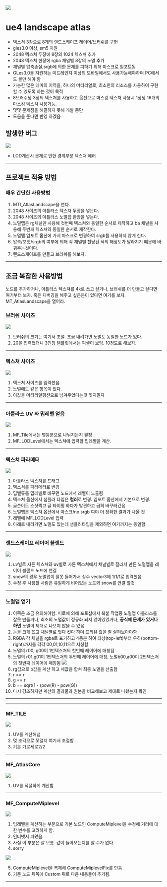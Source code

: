![](./doc/title.png)
# ue4 landscape atlas

* 텍스쳐 3장으로 8개의 랜드스케이프 레이어/브러쉬를 구현
* gles3.0 이상,  sm5 지원
* 2048 텍스쳐 두장에 8장의 1024 텍스쳐 추가
* 2048 텍스쳐 한장에 rgba 채널별 8장의 노멀 추가
* 채널별 압축손실,srgb에 의한 문제를 피하기 위해 마스크로 임포트됨
* GLes3.0을 지원하는 미드레인지 이상의 모바일에서도 사용가능해야하며 PC에서도 볼만 해야 함
* 가능한 많은 테마의 지역을, 하나의 머티리얼로, 최소한의 리소스를 사용하여 구현할 수 있도록 하는 것이 목적
* 8브러쉬당 3장의 텍스쳐를 사용하고 옵션으로 마스킹 텍스쳐 사용시 1장당 16개의 마스킹 텍스쳐 사용가능.
* 몇몇 문제점을 해결하지 못해 개발 중단
* 도움을 준다면 반영 하겠음


## 발생한 버그
![](./doc/bug.png)
* LOD계산시 문제로 인한 경계부분 텍스쳐 에러

---
## 프로젝트 적용 방법
### 매우 간단한 사용방법
1. MTI_AtlasLandscape을 연다. 
2. 2048 사이즈의 아틀라스 텍스쳐 두장을 넣는다.
3. 2048 사이즈의 아틀라스 노멀맵 한장을 넣는다.
4. 노멀맵은 rg채널만 사용해 첫번째 텍스쳐와 동일한 순서로 제작하고 ba 채널을 사용해 두번째 텍스쳐와 동일한 순서로 제작한다.
5. 노멀맵 임포트 옵션에 가서 마스크로 변경하여 srgb를 사용하지 않게 한다.
6. 압축/포맷/srgb의 여부에 의해 각 채널별 할당된 색의 해상도가 달라지기 떄문에 바꿔주는것이다.
7. 랜드스케이프를 만들고 브러쉬를 해보자.

---
## 조금 복잡한 사용방법
노드를 추가하거나, 아틀라스 텍스쳐를 4k로 쓰고 싶거나, 브러쉬를 더 만들고 싶다면 여기부터 보자. 혹은 디버깅을 해주고 싶은분이 있다면 여기를 보자. MT_AtlasLandscape을 열어라.


### 브러쉬 사이즈
![](./doc/brushsize.png)
1. 브러쉬의 크기는 여기서 조절. 조금 내려가면 노멀도 동일한 노드가 있다.
2. 20을 입력했더니 3인칭 템플릿에서는 픽셀이 보임. 10정도로 해보자.
---


### 텍스쳐 사이즈
![](./doc/2048.png)
1. 텍스쳐 사이즈를 입력했음.
2. 노멀에도 같은 항목이 있다.
3. 이값을 머티리얼펑션으로 넘겨주었다는것 잊지말자
---


### 아틀라스 UV 와 밉레벨 얻음
![](./doc/getatlasuv.png)
1. MF_Tile에서는 몇등분으로 나눠지는지 결정
2. MF_LODLevel에서는 텍스쳐에 입력할 밉레벨을 계산.
---


### 텍스쳐 파라메터
![](./doc/texturesampler.png)
1. 아틀라스 텍스쳐를 드래그
2. 텍스쳐를 파라메터로 변경
3. 밉벨류를 밉레벨로 바꾸면 노드에서 레벨이 노출됨
4. 텍스쳐 옵션에서 샘플러 타입은 <b>컬러</b>로 변경. 임포트 옵션에서 기본으로 변경.
5. 글쓴이도 스샷찍고 글 타이핑 하다가 발견하고 급히 바꾸러갔음
6. 노멀맵은 텍스쳐 옵션에서 마스크/no srgb 여야 더 정확한 결과가 나올 것
7. 레벨에 MF_LODLevel 입력
8. 아래로 내려가면 노멀도 있는데 샘플러타입을 제외하면 여기까지는 동일함
---


### 랜드스케이프 레이어 블랜드
![](./doc/layer.png)
1. uv별로 자른 텍스쳐와 uv별로 자른 텍스쳐에서 채널별로 잘라서 만든 노멀맵을 레이어 블랜드 노드에 연결
2. snow의 경우 노멀맵이 잘못 들어가서 상수 vector3에 1/1/1로 입력했음
3. 수정 후 사용할 사람은 유일하게 비어있는 노드와 snow를 연결 할것
---

### 노멀맵 얻기
1. 이쪽은 조금 유의해야함. 피로에 의해 포토샵에서 복붙 작업중 노멀맵 아틀라스를 잘못 만들거나, 최초의 노멀값이 정규화 되지 않아있었거나, <B>공식에 문제가 있거나 하면</B> 노멀이 제대로 나오지 않을 수 있음
2. 눈을 크게 뜨고 채널별로 껏다 켯다 하며 프리뷰 값을 잘 살펴보아야함
3. RGBA 각 채널을 rgba로 표기하고 4등분 하여 좌상(top-left)부터 우하(bottom-right)까지를 각각 00,01,10,11으로 지칭함
4. 노멀의 r00, g00이 1번텍스쳐의 첫번째 레이어에 매칭됨
5. 노멀의 r01,g01이 1번텍스쳐의 두번째 레이어에 매칭, 노멀b00,a00이 2번텍스쳐의 첫번째 레이어에 매칭됨
![](./doc/gennormal.png)
6. rg값으로 b값을 계산 하고 세값을 합쳐 최종 노멀을 산출함
7. r == r
8. g == r
9. b == sqrt(1 - (pow(R) - pow(G))
10. 다시 강조하지만 계산의 결과물과 원본을 비교해보고 제대로 나왔는지 확인
---
---


### MF_TILE
![](./doc/MF_Tile.png)
1. UV를 계산해냄
2. 몇 조각으로 쪼갤지 여기서 조절함
3. 기본 가로세로2/2
---


### MF_AtlasCore
![](./doc/MF_AtlasCore.png)
1. UV를 적절하게 계산함
---


### MF_ComputeMiplevel
![](./doc/MF_ComputeMiplevel_fix.png)
1. 밉레벨을 계산하는 부분으로 기본 노드인 ComputeMiplevel을 수정해 거리에 대한 변수를 고려하게 함.
2. 인터넷서 퍼왔음.
3. 사실 이 부분은 잘 모름. 값이 들어오는지를 알 수가 없다.
4. sorry

![](./doc/fix.png)

5. ComputeMiplevel을 복제해 ComputeMiplevelFix를 만듬
6. 기존 노드 뒤쪽에 Custom 뒤로 다음 내용들이 추가됨.
---
